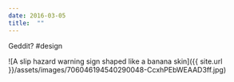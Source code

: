 ```yaml
---
date: 2016-03-05
title:  ""
---
```


Geddit? #design

![A slip hazard warning sign shaped like a banana skin]({{ site.url }}/assets/images/706046194540290048-CcxhPEbWEAAD3ff.jpg)
